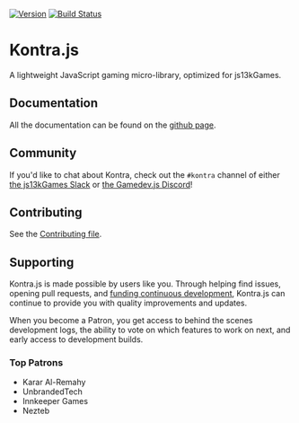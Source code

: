[![Version](https://badge.fury.io/js/kontra.svg)](https://badge.fury.io/js/kontra)
[![Build Status](https://github.com/straker/kontra/actions/workflows/tests.yml/badge.svg)](https://github.com/straker/kontra/actions)

# Kontra.js

A lightweight JavaScript gaming micro-library, optimized for js13kGames.

## Documentation

All the documentation can be found on the [github page](https://straker.github.io/kontra/).

## Community

If you'd like to chat about Kontra, check out the `#kontra` channel of either [the js13kGames Slack](https://slack.js13kgames.com/) or [the Gamedev.js Discord](https://discord.gg/URWvCwv)!

## Contributing

See the [Contributing file](CONTRIBUTING.md).

## Supporting

Kontra.js is made possible by users like you. Through helping find issues, opening pull requests, and [funding continuous development](https://www.patreon.com/straker), Kontra.js can continue to provide you with quality improvements and updates.

When you become a Patron, you get access to behind the scenes development logs, the ability to vote on which features to work on next, and early access to development builds. 

### Top Patrons

- Karar Al-Remahy
- UnbrandedTech
- Innkeeper Games
- Nezteb
